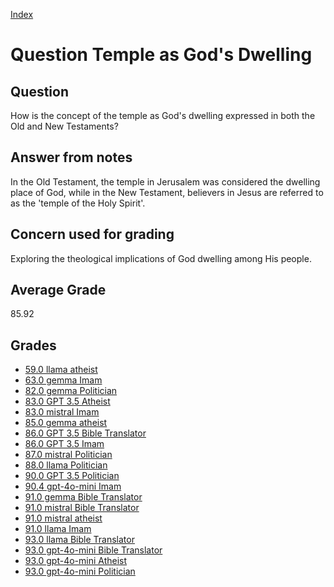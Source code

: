 
[Index](../../index.md)
# Question Temple as God's Dwelling
## Question
How is the concept of the temple as God's dwelling expressed in both the Old and New Testaments?

## Answer from notes
In the Old Testament, the temple in Jerusalem was considered the dwelling place of God, while in the New Testament, believers in Jesus are referred to as the 'temple of the Holy Spirit'.

## Concern used for grading
Exploring the theological implications of God dwelling among His people.

## Average Grade
85.92

## Grades
 * [59.0 llama atheist](../answers/llama_atheist/Temple_as_God_s_Dwelling.md)
 * [63.0 gemma Imam](../answers/gemma_Imam/Temple_as_God_s_Dwelling.md)
 * [82.0 gemma Politician](../answers/gemma_Politician/Temple_as_God_s_Dwelling.md)
 * [83.0 GPT 3.5 Atheist](../answers/GPT_3.5_Atheist/Temple_as_God_s_Dwelling.md)
 * [83.0 mistral Imam](../answers/mistral_Imam/Temple_as_God_s_Dwelling.md)
 * [85.0 gemma atheist](../answers/gemma_atheist/Temple_as_God_s_Dwelling.md)
 * [86.0 GPT 3.5 Bible Translator](../answers/GPT_3.5_Bible_Translator/Temple_as_God_s_Dwelling.md)
 * [86.0 GPT 3.5 Imam](../answers/GPT_3.5_Imam/Temple_as_God_s_Dwelling.md)
 * [87.0 mistral Politician](../answers/mistral_Politician/Temple_as_God_s_Dwelling.md)
 * [88.0 llama Politician](../answers/llama_Politician/Temple_as_God_s_Dwelling.md)
 * [90.0 GPT 3.5 Politician](../answers/GPT_3.5_Politician/Temple_as_God_s_Dwelling.md)
 * [90.4 gpt-4o-mini Imam](../answers/gpt-4o-mini_Imam/Temple_as_God_s_Dwelling.md)
 * [91.0 gemma Bible Translator](../answers/gemma_Bible_Translator/Temple_as_God_s_Dwelling.md)
 * [91.0 mistral Bible Translator](../answers/mistral_Bible_Translator/Temple_as_God_s_Dwelling.md)
 * [91.0 mistral atheist](../answers/mistral_atheist/Temple_as_God_s_Dwelling.md)
 * [91.0 llama Imam](../answers/llama_Imam/Temple_as_God_s_Dwelling.md)
 * [93.0 llama Bible Translator](../answers/llama_Bible_Translator/Temple_as_God_s_Dwelling.md)
 * [93.0 gpt-4o-mini Bible Translator](../answers/gpt-4o-mini_Bible_Translator/Temple_as_God_s_Dwelling.md)
 * [93.0 gpt-4o-mini Atheist](../answers/gpt-4o-mini_Atheist/Temple_as_God_s_Dwelling.md)
 * [93.0 gpt-4o-mini Politician](../answers/gpt-4o-mini_Politician/Temple_as_God_s_Dwelling.md)
